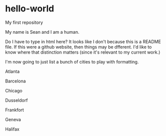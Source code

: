 # hello-world
My first repository 

My name is Sean and I am a human.

Do I have to type in html here?  It looks like I don't because this is a README file.  If this were a github website, then things may be dfferent.  I'd like to know where that distinction matters (since it's relevant to my current work.) 

I'm now going to just list a bunch of cities to play with formatting.

Atlanta

Barcelona

Chicago

Dusseldorf

Frankfort

Geneva

Halifax 
